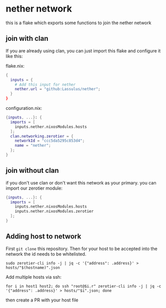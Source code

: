 # nether network

this is a flake which exports some functions to join the nether network

## join with clan

If you are already using clan, you can just import this flake and configure it like this:

flake.nix:
```nix
{
  inputs = {
    # Add this input for nether
    nether.url = "github:Lassulus/nether";
  }
}
```

configuration.nix:
```nix
{inputs, ...}: {
  imports = [
    inputs.nether.nixosModules.hosts
  ];
  clan.networking.zerotier = {
    networkId = "ccc5da5295c853d4";
    name = "nether";
  };
}
```

## join without clan

if you don't use clan or don't want this network as your primary. you can import our zerotier module:

```nix
{inputs, ...}: {
  imports = [
    inputs.nether.nixosModules.hosts
    inputs.nether.nixosModules.zerotier
  ];
}
```

## Adding host to network
First `git clone` this repository. Then
for your host to be accepted into the network the id needs to be whitelisted.

```
sudo zerotier-cli info -j | jq -c '{"address": .address}' > hosts/"$(hostname)".json
```

Add multiple hosts via ssh:

```
for i in host1 host2; do ssh "root@$i.r" zerotier-cli info -j | jq -c '{"address": .address}' > hosts/"$i".json; done
```

then create a PR with your host file
